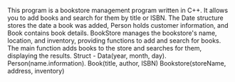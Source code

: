 This program is a bookstore management program written in C++. It allows you to add books and search for them by title or ISBN. The Date structure stores the date a book was added, Person holds customer information, and Book contains book details. BookStore manages the bookstore's name, location, and inventory, providing functions to add and search for books. The main function adds books to the store and searches for them, displaying the results.
Struct - Data(year, month, day). Person(name.information). Book(title, author, ISBN) Bookstore(storeName, address, inventory) 
